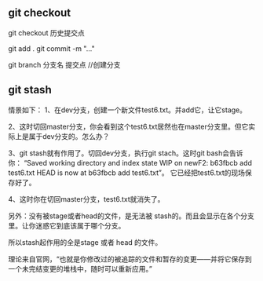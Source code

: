
## git checkout 

git checkout 历史提交点

git add . 
git commit -m "..."

git branch 分支名 提交点    //创建分支

## git stash

情景如下： 
1、在dev分支，创建一个新文件test6.txt。并add它，让它stage。

2、这时切回master分支，你会看到这个test6.txt居然也在master分支里。但它实际上是属于dev分支的。怎么办？

3、git stash就有作用了。切回dev分支，执行git stach。这时git bash会告诉你： 
“Saved working directory and index state WIP on newF2: b63fbcb add test6.txt 
HEAD is now at b63fbcb add test6.txt”。 
它已经把test6.txt的现场保存好了。

4、这时你在切回master分支，test6.txt就消失了。 


另外：没有被stage或者head的文件，是无法被 stash的。而且会显示在各个分支里。让你迷惑它到底该属于哪个分支。 

所以stash起作用的全是stage 或者 head 的文件。

理论来自官网，“也就是你修改过的被追踪的文件和暂存的变更——并将它保存到一个未完结变更的堆栈中，随时可以重新应用。” 
